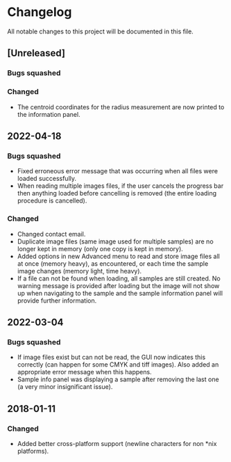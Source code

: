 # Changelog
All notable changes to this project will be documented in this file.

## [Unreleased]
### Bugs squashed
### Changed
- The centroid coordinates for the radius measurement are now printed to the information panel.

## 2022-04-18
### Bugs squashed
- Fixed erroneous error message that was occurring when all files were loaded successfully.
- When reading multiple images files, if the user cancels the progress bar then anything loaded before cancelling is removed (the entire loading procedure is cancelled).
### Changed
- Changed contact email.
- Duplicate image files (same image used for multiple samples) are no longer kept in memory (only one copy is kept in memory).
- Added options in new Advanced menu to read and store image files all at once (memory heavy), as encountered, or each time the sample image changes (memory light, time heavy).
- If a file can not be found when loading, all samples are still created. No warning message is provided after loading but the image will not show up when navigating to the sample and the sample information panel will provide further information.

## 2022-03-04
### Bugs squashed
- If image files exist but can not be read, the GUI now indicates this correctly (can happen for some CMYK and tiff images). Also added an appropriate error message when this happens.
- Sample info panel was displaying a sample after removing the last one (a very minor insignificant issue).

## 2018-01-11
### Changed
- Added better cross-platform support (newline characters for non *nix platforms).
